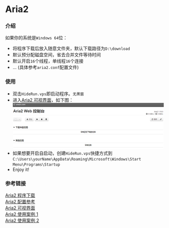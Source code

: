 Aria2
=====
### 介绍
如果你的系统是`Windows 64`位：
* 将程序下载后放入随意文件夹，默认下载路径为`D:\download`
* 默认预分配磁盘空间，省去合并文件等待时间
* 默认开启`16`个线程，单线程`16`个连接
* ... (具体参考`aria2.conf`配置文件)
### 使用
* 双击`HideRun.vps`即启动程序。`无黑窗`
* 进入[Aria2 可视界面](http://aria2c.com/)，如下图：
![image](https://github.com/yb3616/aria2/blob/master/01.png)<br>
* 如果想要开启自启动，创建`HideRun.vps`快捷方式到`C:\Users\yourName\AppData\Roaming\Microsoft\Windows\Start Menu\Programs\Startup`
* Enjoy it!
### 参考链接
[Aria2 程序下载](https://sourceforge.net/projects/aria2/files/stable/)<br>
[Aria2 配置参考](https://aria2.github.io/manual/en/html/aria2c.html)<br>
[Aria2 可视界面](http://aria2c.com/)<br>
[Aria2 使用案例 1](http://www.cnblogs.com/RhinoC/p/aria2.html)<br>
[Aria2 使用案例 2](http://aria2c.com/usage.html)<br>
